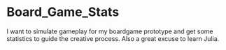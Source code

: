 # Board_Game_Stats
I want to simulate gameplay for my boardgame prototype and get some statistics to guide the creative process. Also a great excuse to learn Julia.
